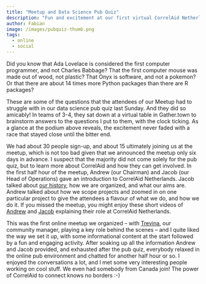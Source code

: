 ```yaml
---
title: "Meetup and Data Science Pub Quiz"
description: "Fun and excitement at our first virtual CorrelAid Netherlands meetup"
author: Fabian
image: /images/pubquiz-thumb.png
tags:
  - online
  - social
---
```

Did you know that Ada Lovelace is considered the first computer programmer, and not Charles Babbage? That the first computer mouse was made out of wood, not plastic? That Onyx is software, and not a pokemon? Or that there are about 14 times more Python packages than there are R packages?

These are some of the questions that the attendees of our Meetup had to struggle with in our data science pub quiz last Sunday. And they did so amicably! In teams of 3-4, they sat down at a virtual table in Gather.town to brainstorm answers to the questions I put to them, with the clock ticking. As a glance at the podium above reveals, the excitement never faded with a race that stayed close until the bitter end.

We had about 30 people sign-up, and about 15 ultimately joining us at the meetup, which is not too bad given that we announced the meetup only six days in advance. I suspect that the majority did not come solely for the pub quiz, but to learn more about CorrelAid and how they can get involved. In the first half hour of the meetup, Andrew (our Chairman) and Jacob (our Head of Operations) gave an introduction to CorrelAid Netherlands. Jacob talked about [our history](https://correlaid.nl/blog/stichting-foundation/), how we are organized, and what our aims are. Andrew talked about how we scope projects and zoomed in on one particular project to give the attendees a flavour of what we do, and how we do it. If you missed the meetup, you might enjoy these short videos of [Andrew](https://www.facebook.com/CorrelAidXNetherlands/posts/2997075560393942) and [Jacob](https://www.facebook.com/CorrelAidXNetherlands/posts/3002274843207347) explaining their role at CorrelAid Netherlands.

This was the first online meetup we organized – with [Trevina](https://www.facebook.com/CorrelAidXNetherlands/posts/3017880471646784), our community manager, playing a key role behind the scenes – and I quite liked the way we set it up, with some informational content at the start followed by a fun and engaging activity. After soaking up all the information Andrew and Jacob provided, and exhausted after the pub quiz, everybody relaxed in the online pub environment and chatted for another half hour or so. I enjoyed the conversations a lot, and I met some very interesting people working on cool stuff. We even had somebody from Canada join! The power of CorrelAid to connect knows no borders :-)

